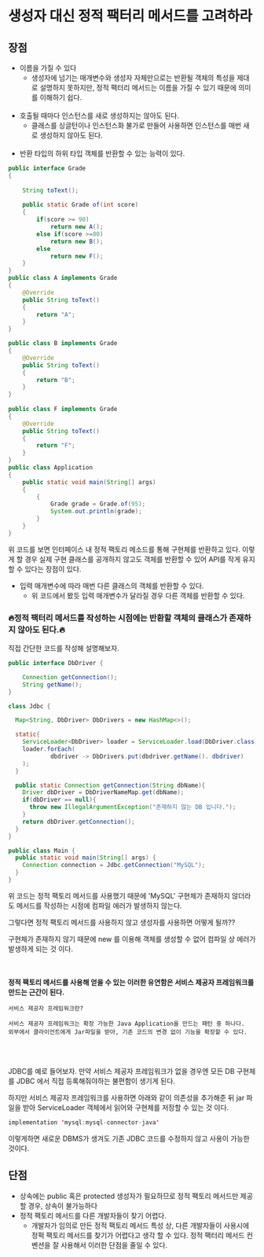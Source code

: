 
# 생성자 대신 정적 팩터리 메서드를 고려하라

## 장점

- 이름을 가질 수 있다
  - 생성자에 넘기는 매개변수와 생성자 자체만으로는 반환될 객체의 특성을 제대로 설명하지 못하지만, 정적 팩터리 메서드는 이름을 가질 수 있기 때문에 의미를 이해하기 쉽다.
<br></br>
- 호출될 때마다 인스턴스를 새로 생성하지는 않아도 된다.
  - 클래스를 싱글턴이나 인스턴스화 불가로 만들어 사용하면 인스턴스를 매번 새로 생성하지 않아도 된다.
<br></br>
- 반환 타입의 하위 타입 객체를 반환할 수 있는 능력이 있다.

```java
public interface Grade 
{
	
	String toText();
	
	public static Grade of(int score)
	{
		if(score >= 90)
			return new A();
		else if(score >=80)
			return new B();
		else
			return new F();
	}
}
public class A implements Grade
{
	@Override
	public String toText()
	{
		return "A";
	}
}

public class B implements Grade
{
	@Override
	public String toText()
	{
		return "B";
	}
}
	
public class F implements Grade
{
	@Override
	public String toText()
	{
		return "F";
	}
}
public class Application 
{
	public static void main(String[] args) 
 	{		
		{
			Grade grade = Grade.of(95);
			System.out.println(grade);
		}
	}
}
```

위 코드를 보면 인터페이스 내 정적 팩토리 메소드를 통해 구현체를 반환하고 있다.
이렇게 할 경우 실제 구현 클래스를 공개하지 않고도 객체를 반환할 수 있어 API를 작게 유지할 수 있다는 장점이 있다.

- 입력 매개변수에 따라 매번 다른 클래스의 객체를 반환할 수 있다.
  - 위 코드에서 봤듯 입력 매개변수가 달라질 경우 다른 객체를 반환할 수 있다.


### 🔥정적 팩터리 메서드를 작성하는 시점에는 반환할 객체의 클래스가 존재하지 않아도 된다.🔥

직접 간단한 코드를 작성해 설명해보자.

```java
public interface DbDriver {

    Connection getConnection();
    String getName();
}
```


```java
class Jdbc {

  Map<String, DbDriver> DbDrivers = new HashMap<>();

  static{
    ServiceLoader<DbDriver> loader = ServiceLoader.load(DbDriver.class);
    loader.forEach(
            dbdriver -> DbDrivers.put(dbdriver.getName(). dbdriver)
    );
  }

  public static Connection getConnection(String dbName){
    Driver dbDriver = DbDriverNameMap.get(dbName);
    if(dbDriver == null){
      throw new IllegalArgumentException("존재하지 않는 DB 입니다.");
    }
    return dbDriver.getConnection();
  }
}
```

```java
public class Main {
  public static void main(String[] args) {
    Connection connection = Jdbc.getConnection("MySQL");
  }
}
```

위 코드는 정적 팩토리 메서드를 사용했기 때문에 'MySQL' 구현체가 존재하지 않더라도 메서드를 작성하는 시점에 컴파일 에러가 발생하지 않는다.

그렇다면 정적 팩토리 메서드를 사용하지 않고 생성자를 사용하면 어떻게 될까??

구현체가 존재하지 않기 때문에 new 를 이용해 객체를 생성할 수 없어 컴파일 상 에러가 발생하게 되는 것 이다.


<br></br>
**정적 팩토리 메서드를 사용해 얻을 수 있는 이러한 유연함은 서비스 제공자 프레임워크를 만드는 근간이 된다.**


~~~
서비스 제공자 프레임워크란?
 
서비스 제공자 프레임워크는 확장 가능한 Java Application을 만드는 패턴 중 하나다.
외부에서 클라이언트에게 Jar파일을 받아, 기존 코드의 변경 없이 기능을 확장할 수 있다.
~~~
<br></br>

JDBC를 예로 들어보자. 만약 서비스 제공자 프레임워크가 없을 경우엔 모든 DB 구현체를 JDBC 에서 직접 등록해줘야하는 불편함이 생기게 된다.

하지만 서비스 제공자 프레임워크를 사용하면 아래와 같이 의존성을 추가해준 뒤 jar 파일을 받아 ServiceLoader 객체에서 읽어와 구현체를 저장할 수 있는 것 이다.

``` java
implementation 'mysql:mysql-connector-java'
```

이렇게하면 새로운 DBMS가 생겨도 기존 JDBC 코드를 수정하지 않고 사용이 가능한 것이다.

## 단점

- 상속에는 public 혹은 protected 생성자가 필요하므로 정적 팩토리 메서드만 제공할 경우, 상속이 불가능하다
- 정적 팩토리 메서드를 다른 개발자들이 찾기 어렵다.
  - 개발자가 임의로 만든 정적 팩토리 메서드 특성 상, 다른 개발자들이 사용시에 정퍽 팩토리 메서드를 찾기가 어렵다고 생각 할 수 있다. 정적 팩터리 메서드 컨벤션을 잘 사용해서 이러한 단점을 줄일 수 있다. 